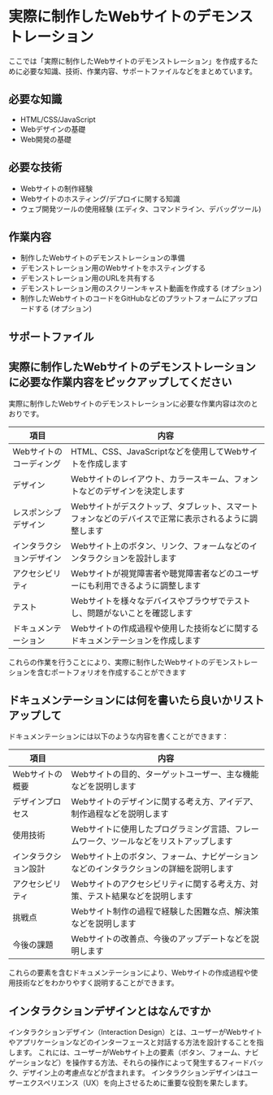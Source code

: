 # 実際に制作したWebサイトのデモンストレーション

ここでは「実際に制作したWebサイトのデモンストレーション」を作成するために必要な知識、技術、作業内容、サポートファイルなどをまとめています。

## 必要な知識
* HTML/CSS/JavaScript
* Webデザインの基礎
* Web開発の基礎

## 必要な技術
* Webサイトの制作経験
* Webサイトのホスティング/デプロイに関する知識
* ウェブ開発ツールの使用経験 (エディタ、コマンドライン、デバッグツール)

## 作業内容
* 制作したWebサイトのデモンストレーションの準備
* デモンストレーション用のWebサイトをホスティングする
* デモンストレーション用のURLを共有する
* デモンストレーション用のスクリーンキャスト動画を作成する (オプション)
* 制作したWebサイトのコードをGitHubなどのプラットフォームにアップロードする (オプション)

## サポートファイル



## 実際に制作したWebサイトのデモンストレーションに必要な作業内容をピックアップしてください

実際に制作したWebサイトのデモンストレーションに必要な作業内容は次のとおりです。

| 項目 | 内容 |
| --- | --- |
| Webサイトのコーディング | HTML、CSS、JavaScriptなどを使用してWebサイトを作成します |
| デザイン | Webサイトのレイアウト、カラースキーム、フォントなどのデザインを決定します |
| レスポンシブデザイン | Webサイトがデスクトップ、タブレット、スマートフォンなどのデバイスで正常に表示されるように調整します |
| インタラクションデザイン | Webサイト上のボタン、リンク、フォームなどのインタラクションを設計します |
| アクセシビリティ | Webサイトが視覚障害者や聴覚障害者などのユーザーにも利用できるように調整します |
| テスト | Webサイトを様々なデバイスやブラウザでテストし、問題がないことを確認します |
| ドキュメンテーション | Webサイトの作成過程や使用した技術などに関するドキュメンテーションを作成します |

これらの作業を行うことにより、実際に制作したWebサイトのデモンストレーションを含むポートフォリオを作成することができます

## ドキュメンテーションには何を書いたら良いかリストアップして

ドキュメンテーションには以下のような内容を書くことができます：

| 項目 | 内容 |
| --- | --- |
| Webサイトの概要 | Webサイトの目的、ターゲットユーザー、主な機能などを説明します |
| デザインプロセス | Webサイトのデザインに関する考え方、アイデア、制作過程などを説明します |
| 使用技術 | Webサイトに使用したプログラミング言語、フレームワーク、ツールなどをリストアップします |
| インタラクション設計 | Webサイト上のボタン、フォーム、ナビゲーションなどのインタラクションの詳細を説明します |
| アクセシビリティ | Webサイトのアクセシビリティに関する考え方、対策、テスト結果などを説明します |
| 挑戦点 | Webサイト制作の過程で経験した困難な点、解決策などを説明します |
| 今後の課題 | Webサイトの改善点、今後のアップデートなどを説明します |

これらの要素を含むドキュメンテーションにより、Webサイトの作成過程や使用技術などをわかりやすく説明することができます。


## インタラクションデザインとはなんですか

インタラクションデザイン（Interaction Design）とは、ユーザーがWebサイトやアプリケーションなどのインターフェースと対話する方法を設計することを指します。
これには、ユーザーがWebサイト上の要素（ボタン、フォーム、ナビゲーションなど）を操作する方法、それらの操作によって発生するフィードバック、デザイン上の考慮点などが含まれます。
インタラクションデザインはユーザーエクスペリエンス（UX）を向上させるために重要な役割を果たします。